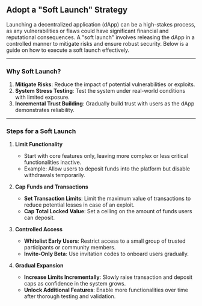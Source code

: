 ## Adopt a "Soft Launch" Strategy

Launching a decentralized application (dApp) can be a high-stakes process, as any vulnerabilities or flaws could have significant financial and reputational consequences. A "soft launch" involves releasing the dApp in a controlled manner to mitigate risks and ensure robust security. Below is a guide on how to execute a soft launch effectively.

---

### Why Soft Launch?
1. **Mitigate Risks**: Reduce the impact of potential vulnerabilities or exploits.
2. **System Stress Testing**: Test the system under real-world conditions with limited exposure.
3. **Incremental Trust Building**: Gradually build trust with users as the dApp demonstrates reliability.

---

### Steps for a Soft Launch

1. **Limit Functionality**
   - Start with core features only, leaving more complex or less critical functionalities inactive.
   - Example: Allow users to deposit funds into the platform but disable withdrawals temporarily.

2. **Cap Funds and Transactions**
   - **Set Transaction Limits**: Limit the maximum value of transactions to reduce potential losses in case of an exploit.
   - **Cap Total Locked Value**: Set a ceiling on the amount of funds users can deposit.

3. **Controlled Access**
   - **Whitelist Early Users**: Restrict access to a small group of trusted participants or community members.
   - **Invite-Only Beta**: Use invitation codes to onboard users gradually.

4. **Gradual Expansion**
   - **Increase Limits Incrementally**: Slowly raise transaction and deposit caps as confidence in the system grows.
   - **Unlock Additional Features**: Enable more functionalities over time after thorough testing and validation.